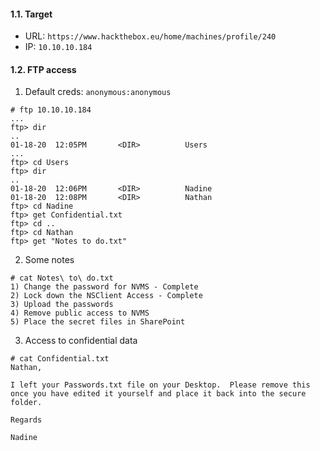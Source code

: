 #### 1.1. Target

- URL: `https://www.hackthebox.eu/home/machines/profile/240`
- IP: `10.10.10.184`

#### 1.2. FTP access

1) Default creds: `anonymous:anonymous`

```
# ftp 10.10.10.184
...
ftp> dir
..
01-18-20  12:05PM       <DIR>          Users
...
ftp> cd Users
ftp> dir
..
01-18-20  12:06PM       <DIR>          Nadine
01-18-20  12:08PM       <DIR>          Nathan
ftp> cd Nadine
ftp> get Confidential.txt
ftp> cd ..
ftp> cd Nathan
ftp> get "Notes to do.txt"
```


2) Some notes

```
# cat Notes\ to\ do.txt
1) Change the password for NVMS - Complete
2) Lock down the NSClient Access - Complete
3) Upload the passwords
4) Remove public access to NVMS
5) Place the secret files in SharePoint
```

3) Access to confidential data

```
# cat Confidential.txt
Nathan,

I left your Passwords.txt file on your Desktop.  Please remove this once you have edited it yourself and place it back into the secure folder.

Regards

Nadine
```
